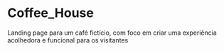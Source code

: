 # Coffee_House
Landing page para um café fictício, com foco em criar uma experiência acolhedora e funcional para os visitantes
